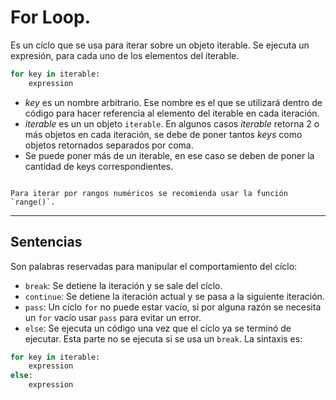 # For Loop.

Es un cíclo que se usa para iterar sobre un objeto iterable. Se ejecuta un expresión, para cada uno de los elementos del iterable.
```python
for key in iterable:
    expression
```
- _key_ es un nombre arbitrario. Ese nombre es el que se utilizará dentro de código para hacer referencia al elemento del iterable en cada iteración.
- _iterable_ es un un objeto `iterable`. En algunos casos _iterable_ retorna 2 o más objetos en cada iteración, se debe de poner tantos _keys_ como objetos retornados separados por coma.
- Se puede poner más de un iterable, en ese caso se deben de poner la cantidad de keys correspondientes.

```{warning} Es muy importante que se respete la indentación, esa es la forma como Python determina qué parte del código forma parte de cada bloque de la estructura. Los dos puntos indican el inicio de un bloque que debe de estar indentado.
```

```{tip} 
Para iterar por rangos numéricos se recomienda usar la función `range()`.
```

---
## Sentencias

Son palabras reservadas para manipular el comportamiento del cíclo:
- `break`: Se detiene la iteración y se sale del cíclo.
- `continue`: Se detiene la iteración actual y se pasa a la siguiente iteración.
- `pass`: Un cíclo `for` no puede estar vacío, si por alguna razón se necesita un `for` vacío usar `pass` para evitar un error.
- `else`: Se ejecuta un código una vez que el cíclo ya se terminó de ejecutar. Esta parte no se ejecuta si se usa un `break`. La sintaxis es:
```python
for key in iterable:
    expression
else:
    expression
```
